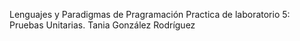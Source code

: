Lenguajes y Paradigmas de Pragramación
Practica de laboratorio 5: Pruebas Unitarias.
Tania González Rodríguez
